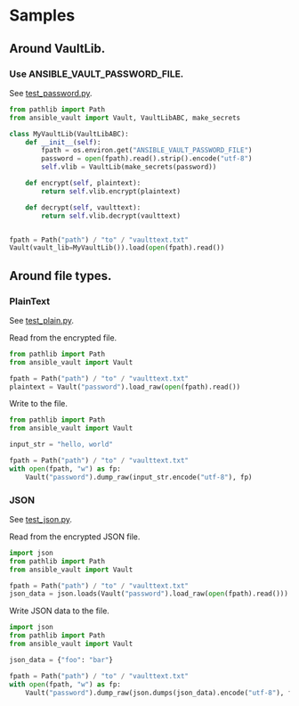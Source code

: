 # Samples

## Around VaultLib.

### Use ANSIBLE\_VAULT\_PASSWORD\_FILE.

See [test\_password.py](https://github.com/tomoh1r/ansible-vault/blob/master/test/sample_vault/test_password.py).

```python
from pathlib import Path
from ansible_vault import Vault, VaultLibABC, make_secrets

class MyVaultLib(VaultLibABC):
    def __init__(self):
        fpath = os.environ.get("ANSIBLE_VAULT_PASSWORD_FILE")
        password = open(fpath).read().strip().encode("utf-8")
        self.vlib = VaultLib(make_secrets(password))

    def encrypt(self, plaintext):
        return self.vlib.encrypt(plaintext)

    def decrypt(self, vaulttext):
        return self.vlib.decrypt(vaulttext)


fpath = Path("path") / "to" / "vaulttext.txt"
Vault(vault_lib=MyVaultLib()).load(open(fpath).read())
```

## Around file types.

### PlainText

See [test\_plain.py](https://github.com/tomoh1r/ansible-vault/blob/master/test/sample_io/test_plain.py).

Read from the encrypted file.
```python
from pathlib import Path
from ansible_vault import Vault

fpath = Path("path") / "to" / "vaulttext.txt"
plaintext = Vault("password").load_raw(open(fpath).read())
```

Write to the file.
```python
from pathlib import Path
from ansible_vault import Vault

input_str = "hello, world"

fpath = Path("path") / "to" / "vaulttext.txt"
with open(fpath, "w") as fp:
    Vault("password").dump_raw(input_str.encode("utf-8"), fp)
```

### JSON

See [test\_json.py](https://github.com/tomoh1r/ansible-vault/blob/master/test/sample_io/test_json.py).

Read from the encrypted JSON file.
```python
import json
from pathlib import Path
from ansible_vault import Vault

fpath = Path("path") / "to" / "vaulttext.txt"
json_data = json.loads(Vault("password").load_raw(open(fpath).read()))
```

Write JSON data to the file.
```python
import json
from pathlib import Path
from ansible_vault import Vault

json_data = {"foo": "bar"}

fpath = Path("path") / "to" / "vaulttext.txt"
with open(fpath, "w") as fp:
    Vault("password").dump_raw(json.dumps(json_data).encode("utf-8"), fp)
```
